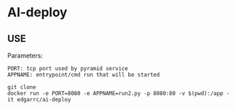 # AI-deploy

## USE

Parameters:

```
PORT: tcp port used by pyramid service
APPNAME: entrypoint/cmd run that will be started
```

```
git clone
docker run -e PORT=8080 -e APPNAME=run2.py -p 8080:80 -v $(pwd):/app -it edgarrc/ai-deploy
```
